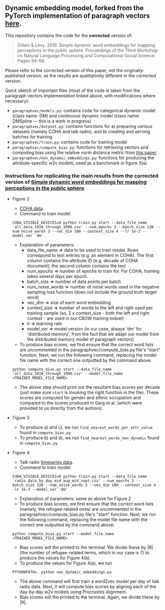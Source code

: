 ## Dynamic embedding model, forked from the PyTorch implementation of paragraph vectors [here](https://github.com/inejc/paragraph-vectors).


This repository contains the code for the **corrected** version of:  

> Gillani & Levy. 2019. Simple dynamic word embeddings for mapping perceptions in the public sphere. Proceedings of the Third Workshop on Natural Language Processing and Computational Social Science. Pages 94–99.  

Please refer to the corrected version of this paper, not the originally-published version, as the results are qualitatively different in the corrected version.


Quick sketch of important files (most of the code is taken from the paragraph vectors implementation linked above, with modifications where necessary):
- `paragraphvec/models.py`: contains code for categorical dynamic model (class name: DM) and continuous dynamic model (class name: DMSpline — this is a work in progress)
- `paragraphvec/dataset.py`: contains functions for a) preparing various datasets (namely COHA and talk radio), and b) creating and serving batches for training
- `paragraphvec/train.py`: contains code for training model
- `paragraphvec/compute_bias.py`: functions for retrieving vectors and computing bias using the relative norm distance metric from [this paper](https://pnas.org/content/early/2018/03/30/1720347115).
- `paragraphvec/non_dynamic_embeddings.py`: functions for producing the attribute-specific w2v models, used as a benchmark in figure 3(a)

### Instructions for replicating the main results from the corrected version of [Simple dynamic word embeddings for mapping perceptions in the public sphere](https://arxiv.org/pdf/1904.03352.pdf)

- Figure 2
	- [COHA data](https://www.dropbox.com/s/k92xm2ykjhof8a6/all_data_1910_through_1990.csv?dl=0).
	- Command to train model: 

	`CUDA_VISIBLE_DEVICES=0 python train.py start --data_file_name 'all_data_1910_through_1990.csv' --num_epochs 3 --batch_size 128 --num_noise_words 3 --vec_dim 100 --context_size 4 --lr 1e-3 --model_ver 'dm'`

	- Explanation of parameters:
		- data_file_name => data to be used to train model.  Rows correspond to text entries (e.g. an element in COHA).  The first column contains the attribute ID (e.g. decade of COHA document); the second column contains the text
		- num_epochs => number of epochs to train for.  For COHA, training takes several days per epoch.
		- batch_size => number of data points per batch
		- num_noise_words => number of noise words used in the negative sampling loss function (does not include the ground truth target word)
		- vec_dim => size of each word embedding
		- context_size => number of words to the left and right used per training sample (so, 2 x context_size - both the left and right context - are used in our CBOW training mdoel)
		- lr => learning rate
		- model_ver => model version (in our case, always 'dm' for 'distributed memory', from the fact that we adapt our model from the distributed memory model of paragraph vectors)
	- To produce bias scores, we first ensure that the correct word lists are uncommented in the paragraphvec/compute_bias.py file's "start" function.  Next, we run the following command, replacing the model file name with the correct one outputted by the command above: 

	`python compute_bias.py start --data_file_name 'all_data_1910_through_1990.csv' --model_file_name <TRAINED_MODEL_FILE_NAME>`

	- The above step should print out the resultant bias scores per decade (just make sure `start` is invoking the right function in the file).  These scores are computed for gender and ethnic occupation and compared to the scores produced in Garg et al. (which were provided to us directly from the authors).

- Figure 3
    - To produce a) and c), we run `find_nearest_words_per_attr_value` found in `compute_bias.py`
    - To produce b) and d), we run `find_nearest_words_non_dynamic` found in `compute_bias.py`

- Figure 4
	- Talk radio [timeseries data](https://www.dropbox.com/s/2c678dhb1w2q136/radio_data_by_day_mid_aug_mid_sept.csv?dl=0).
	- Command to train model: 

	`CUDA_VISIBLE_DEVICES=0 python train.py start --data_file_name 'radio_data_by_day_mid_aug_mid_sept.csv' --num_epochs 3 --batch_size 128 --num_noise_words 3 --vec_dim 100 --context_size 4 --lr 1e-3 --model_ver 'dm'`

	- Explanation of parameters: same as above for Figure 2
	- To produce bias scores, we first ensure that the correct word lists (namely, the refugee-related ones) are uncommented in the paragraphvec/compute_bias.py file's "start" function.  Next, we run the following command, replacing the model file name with the correct one outputted by the command above: 

	`python compute_bias.py start --model_file_name <TRAINED_MODEL_FILE_NAME>  `

	- Bias scores will the printed to the terminal.  We divide these by |R| (the number of refugee-related terms, which in our case is 7) to produce the values for Figure 4(b).
    - To produce the values for Figure 4(a), we run

	`PYTHONPATH=. python non_dynamic_embeddings.py`

	- The above command will first train a word2vec model per day of talk radio data.  Next, it will compute bias scores by aligning each of the day-by-day w2v models using Procrustes alignment.
	- Bias scores will the printed to the terminal.  Again, we divide these by |R|.



